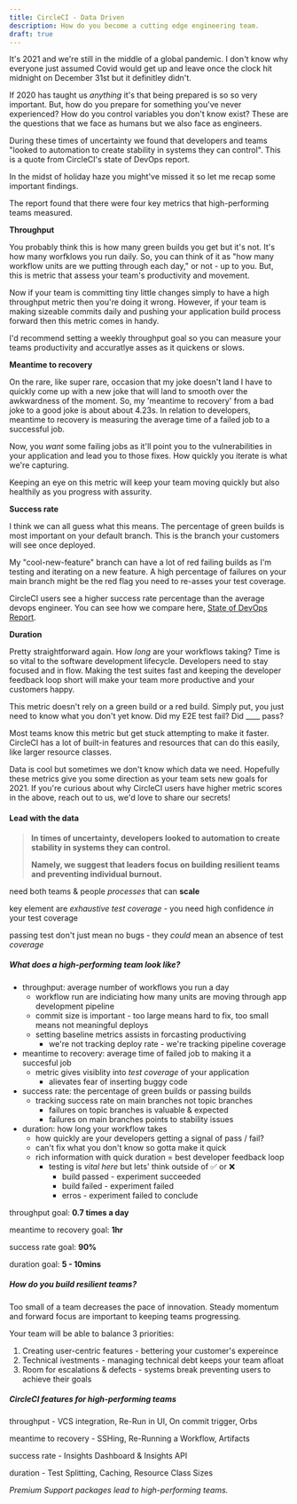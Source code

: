 ```yaml
---
title: CircleCI - Data Driven
description: How do you become a cutting edge engineering team.
draft: true
---
```




It's 2021 and we're still in the middle of a global pandemic. I don't know why everyone just assumed Covid would get up and leave once the clock hit midnight on December 31st but it definitley didn't. 

If 2020 has taught us _anything_ it's that being prepared is so so very important. But, how do you prepare for something you've never experienced? How do you control variables you don't know exist? These are the questions that we face as humans but we also face as engineers. 

During these times of uncertainty we found that developers and teams "looked to automation to create stability in systems they can control". This is a quote from CircleCI's state of DevOps report. 

In the midst of holiday haze you might've missed it so let me recap some important findings. 

The report found that there were four key metrics that high-performing teams measured.

**Throughput** 

You probably think this is how many green builds you get but it's not. It's how many worfklows you run daily. So, you can think of it as "how many workflow units are we putting through each day," or not - up to you. But, this is metric that assess your team's productivity and movement. 

Now if your team is committing tiny little changes simply to have a high throughput metric then you're doing it wrong. However, if your team is making sizeable commits daily and pushing your application build process forward then this metric comes in handy. 

I'd recommend setting a weekly throughput goal so you can measure your teams productivity and accuratlye asses as it quickens or slows. 

**Meantime to recovery**

On the rare, like super rare, occasion that my joke doesn't land I have to quickly come up with a new joke that will land to smooth over the awkwardness of the moment. So, my 'meantime to recovery' from a bad joke to a good joke is about about 4.23s. In relation to developers, meantime to recovery is measuring the average time of a failed job to a successful job. 

Now, you _want_ some failing jobs as it'll point you to the vulnerabilities in your application and lead you to those fixes. How quickly you iterate is what we're capturing.

Keeping an eye on this metric will keep your team moving quickly but also healthily as you progress with assurity.

**Success rate**

I think we can all guess what this means. The percentage of green builds is most important on your default branch. This is the branch your customers will see once deployed. 

My "cool-new-feature" branch can have a lot of red failing builds as I'm testing and iterating on a new feature. A high percentage of failures on your main branch might be the red flag you need to re-asses your test coverage. 

CircleCI users see a higher success rate percentage than the average devops engineer. You can see how we compare here, [State of DevOps Report]().

**Duration** 

Pretty straightforward again. How _long_ are your workflows taking? Time is so vital to the software development lifecycle. Developers need to stay focused and in flow. Making the test suites fast and keeping the developer feedback loop short will make your team more productive and your customers happy.

This metric doesn't rely on a green build or a red build. Simply put, you just need to know what you don't yet know. Did my E2E test fail? Did ____ pass? 

Most teams know this metric but get stuck attempting to make it faster. CircleCI has a lot of built-in features and resources that can do this easily, like larger resource classes. 



Data is cool but sometimes we don't know which data we need. Hopefully these metrics give you some direction as your team sets new goals for 2021. 
If you're curious about why CircleCI users have higher metric scores in the above, reach out to us, we'd love to share our secrets! 



#### Lead with the data

> **In times of uncertainty, developers looked to automation to create stability in systems they can control.**
>
> **Namely, we suggest that leaders focus on building resilient teams and preventing individual burnout.**



need both teams & people _processes_ that can **scale**

key element are _exhaustive test coverage_ - you need high confidence _in_ your test coverage

passing test don't just mean no bugs - they _could_ mean an absence of test _coverage_ 

##### What does a high-performing team look like?

* throughput: average number of workflows you run a day
  * workflow run are indiciating how many units are moving through app development pipeline
  * commit size is important - too large means hard to fix, too small means not meaningful deploys
  * setting baseline metrics assists in forcasting productiving 
    * we're not tracking deploy rate - we're tracking pipeline coverage 
* meantime to recovery: average time of failed job to making it a succesful job
  * metric gives visiblity into _test coverage_ of your application
    * alievates fear of inserting buggy code 
* success rate: the percentage of green builds or passing builds
  * tracking success rate on main branches not topic branches 
    * failures on topic branches is valuable & expected
    * failures on main branches points to stability issues 
* duration:  how long your workflow takes
  * how quickly are your developers getting a signal of pass / fail? 
  * can't fix what you don't know so gotta make it quick 
  * rich information with quick duration = best developer feedback loop
    * testing is _vital here_ but lets' think outside of ✅ or ❌
      * build passed - experiment succeeded 
      * build failed - experiment failed
      * erros - experiment failed to conclude 



throughput goal: **0.7 times a day**

meantime to recovery goal: **1hr**

success rate goal: **90%** 

duration goal: **5 - 10mins**



##### How do you build resilient teams?

Too small of a team decreases the pace of innovation. Steady momentum and forward focus are important to keeping teams progressing. 

Your team will be able to balance 3 priorities: 

1. Creating user-centric features - bettering your customer's expereince 
2. Technical ivestments - managing technical debt keeps your team afloat
3. Room for escalations & defects - systems break preventing users to achieve their goals



##### CircleCI features for high-performing teams

throughput - VCS integration, Re-Run in UI, On commit trigger, Orbs

meantime to recovery - SSHing, Re-Running a Workflow, Artifacts  

success rate - Insights Dashboard & Insights API 

duration - Test Splitting, Caching, Resource Class Sizes

*Premium Support packages lead to high-performing teams.*


